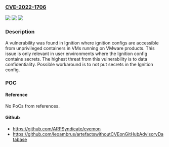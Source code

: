 ### [CVE-2022-1706](https://cve.mitre.org/cgi-bin/cvename.cgi?name=CVE-2022-1706)
![](https://img.shields.io/static/v1?label=Product&message=coreos%2Fignition&color=blue)
![](https://img.shields.io/static/v1?label=Version&message=n%2Fa&color=blue)
![](https://img.shields.io/static/v1?label=Vulnerability&message=CWE-863%20-%20Exposure%20of%20Sensitive%20Information%20to%20an%20Unauthorized%20Actor&color=brighgreen)

### Description

A vulnerability was found in Ignition where ignition configs are accessible from unprivileged containers in VMs running on VMware products. This issue is only relevant in user environments where the Ignition config contains secrets. The highest threat from this vulnerability is to data confidentiality. Possible workaround is to not put secrets in the Ignition config.

### POC

#### Reference
No PoCs from references.

#### Github
- https://github.com/ARPSyndicate/cvemon
- https://github.com/leoambrus/artefactswithoutCVEonGitHubAdvisoryDatabase

